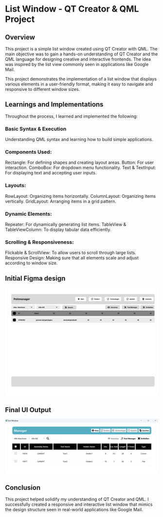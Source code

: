 # List Window - QT Creator & QML Project

## Overview
This project is a simple list window created using QT Creator with QML. The main objective was to gain a hands-on understanding of QT Creator and the QML language for designing creative and interactive frontends. The idea was inspired by the list view commonly seen in applications like Google Mail.

This project demonstrates the implementation of a list window that displays various elements in a user-friendly format, making it easy to navigate and responsive to different window sizes.

## Learnings and Implementations

Throughout the process, I learned and implemented the following:

### Basic Syntax & Execution
Understanding QML syntax and learning how to build simple applications.

### Components Used:
Rectangle: For defining shapes and creating layout areas.
Button: For user interaction.
ComboBox: For dropdown menu functionality.
Text & TextInput: For displaying text and accepting user inputs.

### Layouts:
RowLayout: Organizing items horizontally.
ColumnLayout: Organizing items vertically.
GridLayout: Arranging items in a grid pattern.

### Dynamic Elements:
Repeater: For dynamically generating list items.
TableView & TableViewColumn: To display tabular data efficiently.

### Scrolling & Responsiveness:
Flickable & ScrollView: To allow users to scroll through large lists.
Responsive Design: Making sure that all elements scale and adjust according to window size.

## Initial Figma design
![Figma_layout](layout_figma.png)

## Final UI Output
![Final_Output](Final_layout.png)

## Conclusion
This project helped solidify my understanding of QT Creator and QML. I successfully created a responsive and interactive list window that mimics the design structure seen in real-world applications like Google Mail.


